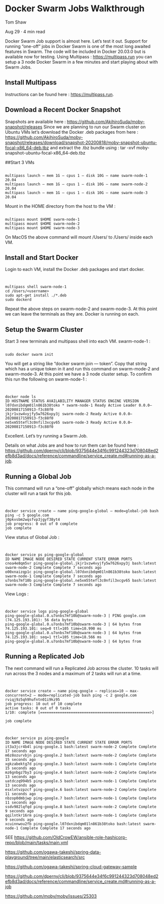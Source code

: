 # Docker Swarm Jobs Walkthrough

Tom Shaw

Aug 29 · 4 min read

Docker Swarm Job support is almost here. Let’s test it out.
Support for running “one-off” jobs in Docker Swarm is one of the most long awaited features in Swarm. The code will be included in Docker 20.03.0 but is available now for testing. Using Multipass : https://multipass.run you can setup a 3 node Docker Swarm in a few minutes and start playing about with Swarm Jobs.
## Install Multipass
Instructions can be found here : https://multipass.run.

## Download a Recent Docker Snapshot
Snapshots are available here : https://github.com/AkihiroSuda/moby-snapshot/releases
Since we are planning to run our Swarm cluster on Ubuntu VMs let’s download the Docker .deb packages from here : https://github.com/AkihiroSuda/moby-snapshot/releases/download/snapshot-20200818/moby-snapshot-ubuntu-focal-x86_64-deb.tbz and extract the .tbz bundle using : tar -xvf moby-snapshot-ubuntu-focal-x86_64-deb.tbz

##Start 3 VMs

```shell

multipass launch — mem 1G — cpus 1 — disk 10G — name swarm-node-1 20.04
multipass launch — mem 1G — cpus 1 — disk 10G — name swarm-node-2 20.04
multipass launch — mem 1G — cpus 1 — disk 10G — name swarm-node-3 20.04

```

Mount in the HOME directory from the host to the VM :

```shell

multipass mount $HOME swarm-node-1
multipass mount $HOME swarm-node-2
multipass mount $HOME swarm-node-3

```
On MacOS the above command will mount /Users/<username> to /Users/<username> inside each VM.

## Install and Start Docker

Login to each VM, install the Docker .deb packages and start docker.

```shell


multipass shell swarm-node-1
cd /Users/<username>
sudo apt-get install ./*.deb
sudo dockerd
```

Repeat the above steps on swarm-node-2 and swarm-node-3.
At this point we can leave the terminals as they are. Docker is running on each.

## Setup the Swarm Cluster

Start 3 new terminals and multipass shell into each VM.
swarm-node-1 :
```shell

sudo docker swarm init
```

You will get a string like “docker swarm join — token”. Copy that string which has a unique token in it and run this command on swarm-mode-2 and swarm-mode-3.
At this point we have a 3 node cluster setup. To confirm this run the following on swarm-node-1 :
```shell


docker node ls
ID HOSTNAME STATUS AVAILABILITY MANAGER STATUS ENGINE VERSION
l07dxnibdqm01ln861b38toko * swarm-node-1 Ready Active Leader 0.0.0–20200817150913-f3c88f0
jkjr1vzw4vyjfy5w7626xpy3j swarm-node-2 Ready Active 0.0.0–20200817150913-f3c88f0
ne5xm55tefl3c0nfil3xcgv65 swarm-node-3 Ready Active 0.0.0–20200817150913-f3c88f0

```

Excellent. Let’s try running a Swarm Job.

Details on what Jobs are and how to run them can be found here : https://github.com/dperny/cli/blob/9375644e34f6c991244323d708048ed2efb8d3ad/docs/reference/commandline/service_create.md#running-as-a-job.

## Running a Global Job

This command will run a “one-off” globally which means each node in the cluster will run a task for this job.

```shell


docker service create — name ping-google-global — mode=global-job bash ping -c 5 google.com
j0pkvsbm2wqsfvp3jgyf38yt4
job progress: 0 out of 0 complete
job complete
```

View status of Global Job :
```shell


docker service ps ping-google-global
ID NAME IMAGE NODE DESIRED STATE CURRENT STATE ERROR PORTS
cnoa4e8qm5vr ping-google-global.jkjr1vzw4vyjfy5w7626xpy3j bash:latest swarm-node-2 Complete Complete 7 seconds ago
o00xnaizqp1c ping-google-global.l07dxnibdqm01ln861b38toko bash:latest swarm-node-1 Complete Complete 7 seconds ago
u7onbs7mf10b ping-google-global.ne5xm55tefl3c0nfil3xcgv65 bash:latest swarm-node-3 Complete Complete 7 seconds ago

```

View Logs :

```shell


docker service logs ping-google-global
ping-google-global.0.u7onbs7mf10b@swarm-node-3 | PING google.com (74.125.193.101): 56 data bytes
ping-google-global.0.u7onbs7mf10b@swarm-node-3 | 64 bytes from 74.125.193.101: seq=0 ttl=105 time=10.990 ms
ping-google-global.0.u7onbs7mf10b@swarm-node-3 | 64 bytes from 74.125.193.101: seq=1 ttl=105 time=18.566 ms
ping-google-global.0.u7onbs7mf10b@swarm-node-3 | 64 bytes from
```

## Running a Replicated Job

The next command will run a Replicated Job across the cluster. 10 tasks will run across the 3 nodes and a maximum of 2 tasks will run at a time.

```shell


docker service create — name ping-google — replicas=10 — max-concurrent=2 — mode=replicated-job bash ping -c 2 google.com
rviqj9z5qh9hufntn01i9kz95
job progress: 10 out of 10 complete
active tasks: 0 out of 0 tasks
1/10: complete [==================================================>]

job complete

```

```shell


docker service ps ping-google
ID NAME IMAGE NODE DESIRED STATE CURRENT STATE ERROR PORTS
it3a3jcr4b4l ping-google.1 bash:latest swarm-node-2 Complete Complete 17 seconds ago
m6z8ozurvbjn ping-google.2 bash:latest swarm-node-2 Complete Complete 15 seconds ago
xgkzabektg7d ping-google.3 bash:latest swarm-node-1 Complete Complete 15 seconds ago
mz6gnbgz7by3 ping-google.4 bash:latest swarm-node-2 Complete Complete 13 seconds ago
uatdczq994b5 ping-google.5 bash:latest swarm-node-1 Complete Complete 13 seconds ago
esxlxtvzpzcf ping-google.6 bash:latest swarm-node-2 Complete Complete 11 seconds ago
nbzop0dmbjwp ping-google.7 bash:latest swarm-node-1 Complete Complete 11 seconds ago
ssdv982lqfqd ping-google.8 bash:latest swarm-node-2 Complete Complete 9 seconds ago
qqilntkr16rm ping-google.9 bash:latest swarm-node-1 Complete Complete 9 seconds ago
xcuinnwou2fb ping-google.l07dxnibdqm01ln861b38toko bash:latest swarm-node-1 Complete Complete 17 seconds ago

```

SEE  https://github.com/OldCrowEW/ansible-role-hashicorp-repo/blob/main/tasks/main.yml 

https://github.com/ogawa-takeshi/spring-data-playground/tree/main/elasticsearch/src

https://github.com/ogawa-takeshi/spring-cloud-gateway-sample

https://github.com/dperny/cli/blob/9375644e34f6c991244323d708048ed2efb8d3ad/docs/reference/commandline/service_create.md#running-as-a-job

https://github.com/moby/moby/issues/25303


